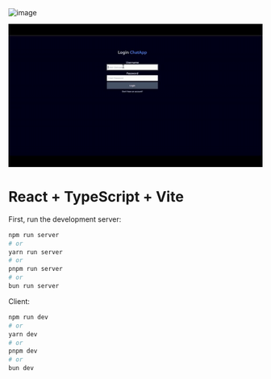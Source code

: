 <img width="886" alt="image" src="https://github.com/user-attachments/assets/a8f5df66-5e52-4369-92c6-1bea1070d52b">


![Demo](./frontend/public/NamnlsvideoGjordmedClipchamp-ezgif.com-video-to-gif-converter.gif)

# React + TypeScript + Vite

First, run the development server:

```bash
npm run server
# or
yarn run server
# or
pnpm run server
# or
bun run server
```

Client:

```bash
npm run dev
# or
yarn dev
# or
pnpm dev
# or
bun dev
```
